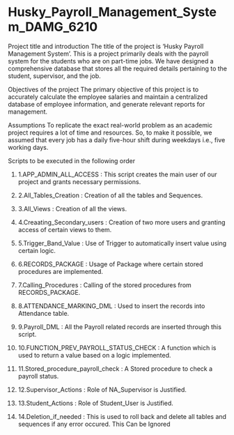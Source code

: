 # Husky_Payroll_Management_System_DAMG_6210

Project title and introduction
The title of the project is ‘Husky Payroll Management System’. This is a project primarily deals with the payroll system for the students who are on part-time jobs. We have designed a comprehensive database that stores all the required details pertaining to the student, supervisor, and the job.


Objectives of the project
The primary objective of this project is to accurately calculate the employee salaries and maintain a centralized database of employee information, and generate relevant reports for management.


Assumptions
To replicate the exact real-world problem as an academic project requires a lot of time and resources. So, to make it possible, we assumed that every job has a daily five-hour shift during weekdays i.e., five working days. 



Scripts to be executed in the following order

1) 1.APP_ADMIN_ALL_ACCESS : This script creates the main user of our project and grants necessary permissions.

2) 2.All_Tables_Creation : Creation of all the tables and Sequences.
  
3) 3.All_Views : Creation of all the views.
  
4) 4.Creaating_Secondary_users : Creation of two more users and granting access of certain views to them.

5) 5.Trigger_Band_Value : Use of Trigger to automatically insert value using certain logic.

6) 6.RECORDS_PACKAGE : Usage of Package where certain stored procedures are implemented.

7) 7.Calling_Procedures : Calling of the stored procedures from RECORDS_PACKAGE.

8) 8.ATTENDANCE_MARKING_DML : Used to insert the records into Attendance table.
  
9) 9.Payroll_DML : All the Payroll related records are inserted through this script.
  
10) 10.FUNCTION_PREV_PAYROLL_STATUS_CHECK : A function which is used to return a value based on a logic implemented.

11) 11.Stored_procedure_payroll_check : A Stored procedure to check a payroll status.

12) 12.Supervisor_Actions : Role of NA_Supervisor is Justified.

13) 13.Student_Actions : Role of Student_User is Justified.

14) 14.Deletion_if_needed : This is used to roll back and delete all tables and sequences if any error occured. This Can be Ignored
  













